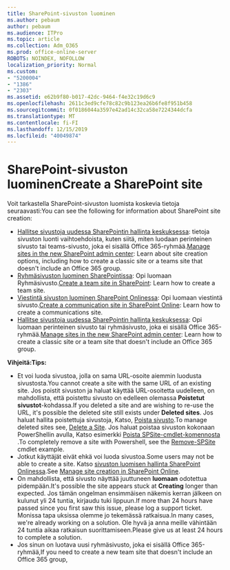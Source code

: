```yaml
---
title: SharePoint-sivuston luominen
ms.author: pebaum
author: pebaum
ms.audience: ITPro
ms.topic: article
ms.collection: Adm_O365
ms.prod: office-online-server
ROBOTS: NOINDEX, NOFOLLOW
localization_priority: Normal
ms.custom:
- "5200004"
- "1386"
- "2303"
ms.assetid: e62b9f80-b017-42dc-9464-f4e32c19d6c9
ms.openlocfilehash: 2611c3ed9cfe78c82c9b123ea26b6fe8f951b458
ms.sourcegitcommit: 0f0186044a3597e42ad14c32ca58e7224344dcfa
ms.translationtype: MT
ms.contentlocale: fi-FI
ms.lasthandoff: 12/15/2019
ms.locfileid: "40049874"
---
```

# <a name="create-a-sharepoint-site"></a><span data-ttu-id="2a884-102">SharePoint-sivuston luominen</span><span class="sxs-lookup"><span data-stu-id="2a884-102">Create a SharePoint site</span></span>

<span data-ttu-id="2a884-103">Voit tarkastella SharePoint-sivuston luomista koskevia tietoja seuraavasti:</span><span class="sxs-lookup"><span data-stu-id="2a884-103">You can see the following for information about SharePoint site creation:</span></span>
- <span data-ttu-id="2a884-104">[Hallitse sivustoja uudessa SharePointin hallinta keskuksessa](https://docs.microsoft.com/sharepoint/manage-site-creation): tietoja sivuston luonti vaihtoehdoista, kuten siitä, miten luodaan perinteinen sivusto tai teams-sivusto, joka ei sisällä Office 365-ryhmää.</span><span class="sxs-lookup"><span data-stu-id="2a884-104">[Manage sites in the new SharePoint admin center](https://docs.microsoft.com/sharepoint/manage-site-creation): Learn about site creation options, including how to create a classic site or a teams site that doesn't include an Office 365 group.</span></span>
- <span data-ttu-id="2a884-105">[Ryhmäsivuston luominen SharePointissa](https://support.office.com/article/create-a-team-site-in-sharepoint-ef10c1e7-15f3-42a3-98aa-b5972711777d): Opi luomaan Ryhmäsivusto.</span><span class="sxs-lookup"><span data-stu-id="2a884-105">[Create a team site in SharePoint](https://support.office.com/article/create-a-team-site-in-sharepoint-ef10c1e7-15f3-42a3-98aa-b5972711777d): Learn how to create a team site.</span></span>
- <span data-ttu-id="2a884-106">[Viestintä sivuston luominen SharePoint Onlinessa](https://support.office.com/article/7fb44b20-a72f-4d2c-9173-fc8f59ba50eb): Opi luomaan viestintä sivusto.</span><span class="sxs-lookup"><span data-stu-id="2a884-106">[Create a communication site in SharePoint Online](https://support.office.com/article/7fb44b20-a72f-4d2c-9173-fc8f59ba50eb): Learn how to create a communications site.</span></span>
- <span data-ttu-id="2a884-107">[Hallitse sivustoja uudessa SharePointin hallinta keskuksessa](https://docs.microsoft.com/sharepoint/manage-sites-in-new-admin-center#create-a-site): Opi luomaan perinteinen sivusto tai ryhmäsivusto, joka ei sisällä Office 365-ryhmää.</span><span class="sxs-lookup"><span data-stu-id="2a884-107">[Manage sites in the new SharePoint admin center](https://docs.microsoft.com/sharepoint/manage-sites-in-new-admin-center#create-a-site):  Learn how to create a classic site or a team site that doesn't include an Office 365 group.</span></span>


  
<span data-ttu-id="2a884-108">**Vihjeitä:**</span><span class="sxs-lookup"><span data-stu-id="2a884-108">**Tips:**</span></span>
- <span data-ttu-id="2a884-109">Et voi luoda sivustoa, jolla on sama URL-osoite aiemmin luodusta sivustosta.</span><span class="sxs-lookup"><span data-stu-id="2a884-109">You cannot create a site with the same URL of an existing site.</span></span> <span data-ttu-id="2a884-110">Jos poistit sivuston ja haluat käyttää URL-osoitetta uudelleen, on mahdollista, että poistettu sivusto on edelleen olemassa **Poistetut sivustot**-kohdassa.</span><span class="sxs-lookup"><span data-stu-id="2a884-110">If you deleted a site and are wishing to re-use the URL, it's possible the deleted site still exists under **Deleted sites**.</span></span> <span data-ttu-id="2a884-111">Jos haluat hallita poistettuja sivustoja, Katso, [Poista sivusto](https://docs.microsoft.com/sharepoint/manage-sites-in-new-admin-center#delete-a-site).</span><span class="sxs-lookup"><span data-stu-id="2a884-111">To manage deleted sites see, [Delete a Site](https://docs.microsoft.com/sharepoint/manage-sites-in-new-admin-center#delete-a-site).</span></span> <span data-ttu-id="2a884-112">Jos haluat poistaa sivuston kokonaan PowerShellin avulla, Katso esimerkki [Poista SPSite-cmdlet-komennosta](https://docs.microsoft.com/sharepoint/manage-sites-in-new-admin-center#delete-a-site) .</span><span class="sxs-lookup"><span data-stu-id="2a884-112">To completely remove a site with Powershell, see the [Remove-SPSite](https://docs.microsoft.com/sharepoint/manage-sites-in-new-admin-center#delete-a-site) cmdlet example.</span></span>
- <span data-ttu-id="2a884-113">Jotkut käyttäjät eivät ehkä voi luoda sivustoa.</span><span class="sxs-lookup"><span data-stu-id="2a884-113">Some users may not be able to create a site.</span></span> <span data-ttu-id="2a884-114">Katso [sivuston luomisen hallinta SharePoint Onlinessa](https://docs.microsoft.com/sharepoint/manage-site-creation).</span><span class="sxs-lookup"><span data-stu-id="2a884-114">See [Manage site creation in SharePoint Online](https://docs.microsoft.com/sharepoint/manage-site-creation).</span></span>
- <span data-ttu-id="2a884-115">On mahdollista, että sivusto näyttää juuttuneen **luomaan** odotettua pidempään.</span><span class="sxs-lookup"><span data-stu-id="2a884-115">It's possible the site appears stuck at **Creating** longer than expected.</span></span> <span data-ttu-id="2a884-116">Jos tämän ongelman ensimmäisen näkemis kerran jälkeen on kulunut yli 24 tuntia, kirjaudu tuki lippuun.</span><span class="sxs-lookup"><span data-stu-id="2a884-116">If more than 24 hours have passed since you first saw this issue, please log a support ticket.</span></span> <span data-ttu-id="2a884-117">Monissa tapa uksissa olemme jo tekemässä ratkaisua.</span><span class="sxs-lookup"><span data-stu-id="2a884-117">In many cases, we're already working on a solution.</span></span> <span data-ttu-id="2a884-118">Ole hyvä ja anna meille vähintään 24 tuntia aikaa ratkaisun suorittamiseen.</span><span class="sxs-lookup"><span data-stu-id="2a884-118">Please give us at least 24 hours to complete a solution.</span></span>
- <span data-ttu-id="2a884-119">Jos sinun on luotava uusi ryhmäsivusto, joka ei sisällä Office 365-ryhmää,</span><span class="sxs-lookup"><span data-stu-id="2a884-119">If you need to create a new team site that doesn't include an Office 365 group,</span></span> 


